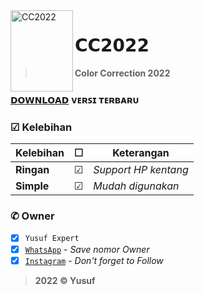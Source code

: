 <img src="https://cdn.pixabay.com/photo/2018/09/11/14/49/moe-3669736_1280.png" alt="CC2022" align="left" width="100" height="130">

# 𝗖𝗖𝟮𝟬𝟮𝟮
> **Color Correction 2022**

### [`𝗗𝗢𝗪𝗡𝗟𝗢𝗔𝗗`](https://github.com/avianz37/CC/raw/main/ArdanPcrLana.zip) ᴠᴇʀꜱɪ ᴛᴇʀʙᴀʀᴜ

### ☑ Kelebihan
|Kelebihan|☐|Keterangan|
|-|-|-|
|**Ringan**|☑|*Support HP kentang*|
|**Simple**|☑|*Mudah digunakan*|

### ✆ Owner
- [x] `Yusuf Expert`
- [x] [`WhatsApp`](wa.me/6283873115706) - *Save nomor Owner*
- [x] [`Instagram`](instagram.com/yusuf.expert) - *Don't forget to Follow*

> **2022 © Yusuf**
